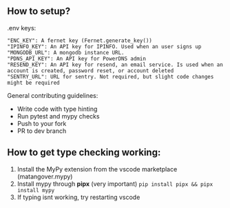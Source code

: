 ## How to setup?
.env keys:
```
"ENC_KEY": A fernet key (Fernet.generate_key())
"IPINFO_KEY": An API key for IPINFO. Used when an user signs up
"MONGODB_URL": A mongodb instance URL.
"PDNS_API_KEY": An API key for PowerDNS admin
"RESEND_KEY": An API key for resend, an email service. Is used when an account is created, password reset, or account deleted
"SENTRY_URL": URL for sentry. Not required, but slight code changes might be required
```


General contributing guidelines:

* Write code with type hinting
* Run pytest and mypy checks
* Push to your fork
* PR to dev branch

## How to get type checking working:
1. Install the MyPy extension from the vscode marketplace (matangover.mypy)
2. Install mypy through **pipx** (very important) `pip install pipx && pipx install mypy`
3. If typing isnt working, try restarting vscode